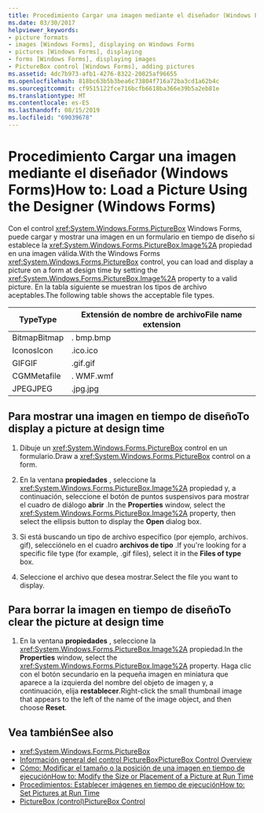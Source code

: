 ```yaml
---
title: Procedimiento Cargar una imagen mediante el diseñador (Windows Forms)
ms.date: 03/30/2017
helpviewer_keywords:
- picture formats
- images [Windows Forms], displaying on Windows Forms
- pictures [Windows Forms], displaying
- forms [Windows Forms], displaying images
- PictureBox control [Windows Forms], adding pictures
ms.assetid: 4dc7b973-afb1-4276-8322-20825af96655
ms.openlocfilehash: 818bc63b5b3bea6c73804f716a72ba3cd1a62b4c
ms.sourcegitcommit: cf9515122fce716bcfb6618ba366e39b5a2eb81e
ms.translationtype: MT
ms.contentlocale: es-ES
ms.lasthandoff: 08/15/2019
ms.locfileid: "69039678"
---
```

# <a name="how-to-load-a-picture-using-the-designer-windows-forms"></a><span data-ttu-id="9f152-102">Procedimiento Cargar una imagen mediante el diseñador (Windows Forms)</span><span class="sxs-lookup"><span data-stu-id="9f152-102">How to: Load a Picture Using the Designer (Windows Forms)</span></span>

<span data-ttu-id="9f152-103">Con el control <xref:System.Windows.Forms.PictureBox> Windows Forms, puede cargar y mostrar una imagen en un formulario en tiempo de diseño si establece la <xref:System.Windows.Forms.PictureBox.Image%2A> propiedad en una imagen válida.</span><span class="sxs-lookup"><span data-stu-id="9f152-103">With the Windows Forms <xref:System.Windows.Forms.PictureBox> control, you can load and display a picture on a form at design time by setting the <xref:System.Windows.Forms.PictureBox.Image%2A> property to a valid picture.</span></span> <span data-ttu-id="9f152-104">En la tabla siguiente se muestran los tipos de archivo aceptables.</span><span class="sxs-lookup"><span data-stu-id="9f152-104">The following table shows the acceptable file types.</span></span>

|<span data-ttu-id="9f152-105">Type</span><span class="sxs-lookup"><span data-stu-id="9f152-105">Type</span></span>|<span data-ttu-id="9f152-106">Extensión de nombre de archivo</span><span class="sxs-lookup"><span data-stu-id="9f152-106">File name extension</span></span>|
|---|---|
|<span data-ttu-id="9f152-107">Bitmap</span><span class="sxs-lookup"><span data-stu-id="9f152-107">Bitmap</span></span>|<span data-ttu-id="9f152-108">. bmp</span><span class="sxs-lookup"><span data-stu-id="9f152-108">.bmp</span></span>|
|<span data-ttu-id="9f152-109">Iconos</span><span class="sxs-lookup"><span data-stu-id="9f152-109">Icon</span></span>|<span data-ttu-id="9f152-110">.ico</span><span class="sxs-lookup"><span data-stu-id="9f152-110">.ico</span></span>|
|<span data-ttu-id="9f152-111">GIF</span><span class="sxs-lookup"><span data-stu-id="9f152-111">GIF</span></span>|<span data-ttu-id="9f152-112">.gif</span><span class="sxs-lookup"><span data-stu-id="9f152-112">.gif</span></span>|
|<span data-ttu-id="9f152-113">CGM</span><span class="sxs-lookup"><span data-stu-id="9f152-113">Metafile</span></span>|<span data-ttu-id="9f152-114">. WMF</span><span class="sxs-lookup"><span data-stu-id="9f152-114">.wmf</span></span>|
|<span data-ttu-id="9f152-115">JPEG</span><span class="sxs-lookup"><span data-stu-id="9f152-115">JPEG</span></span>|<span data-ttu-id="9f152-116">.jpg</span><span class="sxs-lookup"><span data-stu-id="9f152-116">.jpg</span></span>|

## <a name="to-display-a-picture-at-design-time"></a><span data-ttu-id="9f152-117">Para mostrar una imagen en tiempo de diseño</span><span class="sxs-lookup"><span data-stu-id="9f152-117">To display a picture at design time</span></span>

1. <span data-ttu-id="9f152-118">Dibuje un <xref:System.Windows.Forms.PictureBox> control en un formulario.</span><span class="sxs-lookup"><span data-stu-id="9f152-118">Draw a <xref:System.Windows.Forms.PictureBox> control on a form.</span></span>

2. <span data-ttu-id="9f152-119">En la ventana **propiedades** , seleccione la <xref:System.Windows.Forms.PictureBox.Image%2A> propiedad y, a continuación, seleccione el botón de puntos suspensivos para mostrar el cuadro de diálogo **abrir** .</span><span class="sxs-lookup"><span data-stu-id="9f152-119">In the **Properties** window, select the <xref:System.Windows.Forms.PictureBox.Image%2A> property, then select the ellipsis button to display the **Open** dialog box.</span></span>

3. <span data-ttu-id="9f152-120">Si está buscando un tipo de archivo específico (por ejemplo, archivos. gif), selecciónelo en el cuadro **archivos de tipo** .</span><span class="sxs-lookup"><span data-stu-id="9f152-120">If you're looking for a specific file type (for example, .gif files), select it in the **Files of type** box.</span></span>

4. <span data-ttu-id="9f152-121">Seleccione el archivo que desea mostrar.</span><span class="sxs-lookup"><span data-stu-id="9f152-121">Select the file you want to display.</span></span>

## <a name="to-clear-the-picture-at-design-time"></a><span data-ttu-id="9f152-122">Para borrar la imagen en tiempo de diseño</span><span class="sxs-lookup"><span data-stu-id="9f152-122">To clear the picture at design time</span></span>

1. <span data-ttu-id="9f152-123">En la ventana **propiedades** , seleccione la <xref:System.Windows.Forms.PictureBox.Image%2A> propiedad.</span><span class="sxs-lookup"><span data-stu-id="9f152-123">In the **Properties** window, select the <xref:System.Windows.Forms.PictureBox.Image%2A> property.</span></span> <span data-ttu-id="9f152-124">Haga clic con el botón secundario en la pequeña imagen en miniatura que aparece a la izquierda del nombre del objeto de imagen y, a continuación, elija **restablecer**.</span><span class="sxs-lookup"><span data-stu-id="9f152-124">Right-click the small thumbnail image that appears to the left of the name of the image object, and then choose **Reset**.</span></span>

## <a name="see-also"></a><span data-ttu-id="9f152-125">Vea también</span><span class="sxs-lookup"><span data-stu-id="9f152-125">See also</span></span>

- <xref:System.Windows.Forms.PictureBox>
- [<span data-ttu-id="9f152-126">Información general del control PictureBox</span><span class="sxs-lookup"><span data-stu-id="9f152-126">PictureBox Control Overview</span></span>](picturebox-control-overview-windows-forms.md)
- [<span data-ttu-id="9f152-127">Cómo: Modificar el tamaño o la posición de una imagen en tiempo de ejecución</span><span class="sxs-lookup"><span data-stu-id="9f152-127">How to: Modify the Size or Placement of a Picture at Run Time</span></span>](how-to-modify-the-size-or-placement-of-a-picture-at-run-time-windows-forms.md)
- [<span data-ttu-id="9f152-128">Procedimientos: Establecer imágenes en tiempo de ejecución</span><span class="sxs-lookup"><span data-stu-id="9f152-128">How to: Set Pictures at Run Time</span></span>](how-to-set-pictures-at-run-time-windows-forms.md)
- [<span data-ttu-id="9f152-129">PictureBox (control)</span><span class="sxs-lookup"><span data-stu-id="9f152-129">PictureBox Control</span></span>](picturebox-control-windows-forms.md)
